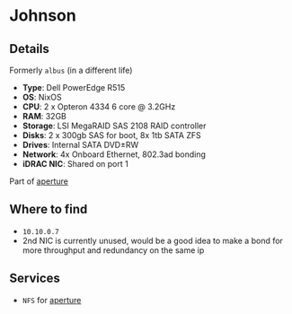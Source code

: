 # Johnson

## Details
Formerly `albus` (in a different life)

- **Type**: Dell PowerEdge R515
- **OS**: NixOS
- **CPU**: 2 x Opteron 4334 6 core @ 3.2GHz
- **RAM**: 32GB
- **Storage**: LSI MegaRAID SAS 2108 RAID controller
- **Disks**: 2 x 300gb SAS for boot, 8x 1tb SATA ZFS
- **Drives**: Internal SATA DVD±RW
- **Network**: 4x Onboard Ethernet, 802.3ad bonding
- **iDRAC NIC**: Shared on port 1

Part of [aperture](../../aperture/index.md)

## Where to find
- `10.10.0.7`
- 2nd NIC is currently unused, would be a good idea to make a bond for more throughput and redundancy on the same ip
## Services
- `NFS` for [aperture](../../aperture/index.md)